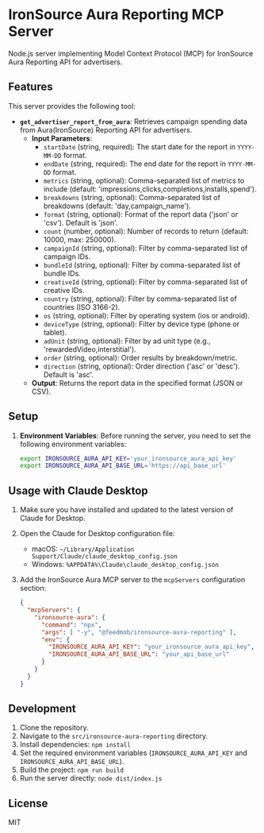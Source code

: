 # IronSource Aura Reporting MCP Server

Node.js server implementing Model Context Protocol (MCP) for IronSource Aura Reporting API for advertisers.

## Features

This server provides the following tool:

*   **`get_advertiser_report_from_aura`**: Retrieves campaign spending data from Aura(IronSource) Reporting API for advertisers.
    *   **Input Parameters**:
        *   `startDate` (string, required): The start date for the report in `YYYY-MM-DD` format.
        *   `endDate` (string, required): The end date for the report in `YYYY-MM-DD` format.
        *   `metrics` (string, optional): Comma-separated list of metrics to include (default: 'impressions,clicks,completions,installs,spend').
        *   `breakdowns` (string, optional): Comma-separated list of breakdowns (default: 'day,campaign_name').
        *   `format` (string, optional): Format of the report data ('json' or 'csv'). Default is 'json'.
        *   `count` (number, optional): Number of records to return (default: 10000, max: 250000).
        *   `campaignId` (string, optional): Filter by comma-separated list of campaign IDs.
        *   `bundleId` (string, optional): Filter by comma-separated list of bundle IDs.
        *   `creativeId` (string, optional): Filter by comma-separated list of creative IDs.
        *   `country` (string, optional): Filter by comma-separated list of countries (ISO 3166-2).
        *   `os` (string, optional): Filter by operating system (ios or android).
        *   `deviceType` (string, optional): Filter by device type (phone or tablet).
        *   `adUnit` (string, optional): Filter by ad unit type (e.g., 'rewardedVideo,interstitial').
        *   `order` (string, optional): Order results by breakdown/metric.
        *   `direction` (string, optional): Order direction ('asc' or 'desc'). Default is 'asc'.
    *   **Output**: Returns the report data in the specified format (JSON or CSV).

## Setup

1.  **Environment Variables**: Before running the server, you need to set the following environment variables:

    ```bash
    export IRONSOURCE_AURA_API_KEY='your_ironsource_aura_api_key'
    export IRONSOURCE_AURA_API_BASE_URL='https://api_base_url'
    ```

## Usage with Claude Desktop

1.  Make sure you have installed and updated to the latest version of Claude for Desktop.
2.  Open the Claude for Desktop configuration file:
    *   macOS: `~/Library/Application Support/Claude/claude_desktop_config.json`
    *   Windows: `%APPDATA%\Claude\claude_desktop_config.json`
3.  Add the IronSource Aura MCP server to the `mcpServers` configuration section:

    ```json
    {
      "mcpServers": {
        "ironsource-aura": {
          "command": "npx",
          "args": [ "-y", "@feedmob/ironsource-aura-reporting" ],
          "env": {
            "IRONSOURCE_AURA_API_KEY": "your_ironsource_aura_api_key",
            "IRONSOURCE_AURA_API_BASE_URL": "your_api_base_url"
          }
        }
      }
    }
    ```

## Development

1.  Clone the repository.
2.  Navigate to the `src/ironsource-aura-reporting` directory.
3.  Install dependencies: `npm install`
4.  Set the required environment variables (`IRONSOURCE_AURA_API_KEY` and `IRONSOURCE_AURA_API_BASE_URL`).
5.  Build the project: `npm run build`
6.  Run the server directly: `node dist/index.js`

## License

MIT
